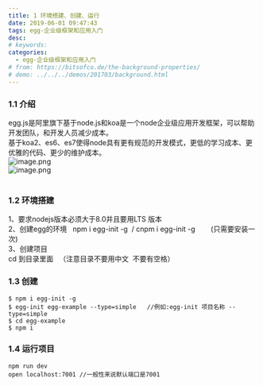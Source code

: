 ```yaml
---
title: 1 环境搭建、创建、运行
date: 2019-06-01 09:47:43
tags: egg-企业级框架和应用入门
desc: 
# keywords: 
categories:
  - egg-企业级框架和应用入门
# from: https://bitsofco.de/the-background-properties/
# demo: ../../../demos/201703/background.html
---
```


### 1.1 介绍
egg.js是阿里旗下基于node.js和koa是一个node企业级应用开发框架，可以帮助开发团队，和开发人员减少成本。<br />基于koa2、es6、es7使得node具有更有规范的开发模式，更低的学习成本、更优雅的代码、更少的维护成本。<br />![image.png](https://cdn.nlark.com/yuque/0/2019/png/271124/1553564733278-f808c9af-138e-49e8-8b5c-62a6ff798edc.png#align=left&display=inline&height=318&name=image.png&originHeight=635&originWidth=1142&size=211739&status=done&width=571)<br />![image.png](https://cdn.nlark.com/yuque/0/2019/png/271124/1553564716616-6dc83606-ce82-4596-b4b9-696736897888.png#align=left&display=inline&height=244&name=image.png&originHeight=488&originWidth=1009&size=119926&status=done&width=505)<br />
<br />

<a name="717aefd0"></a>
### 1.2 环境搭建

1、要求nodejs版本必须大于8.0并且要用LTS 版本<br />2、创建egg的环境   npm i egg-init -g  / cnpm i egg-init -g        (只需要安装一次)<br />3、创建项目<br />	cd 到目录里面   （注意目录不要用中文  不要有空格）

<a name="38ae35fe"></a>
### 1.3 创建 

```
$ npm i egg-init -g
$ egg-init egg-example --type=simple   //例如:egg-init 项目名称 --type=simple
$ cd egg-example
$ npm i
```


<a name="d561eef6"></a>
### 1.4 运行项目

```
npm run dev  
open localhost:7001 //一般性来说默认端口是7001
```


	

